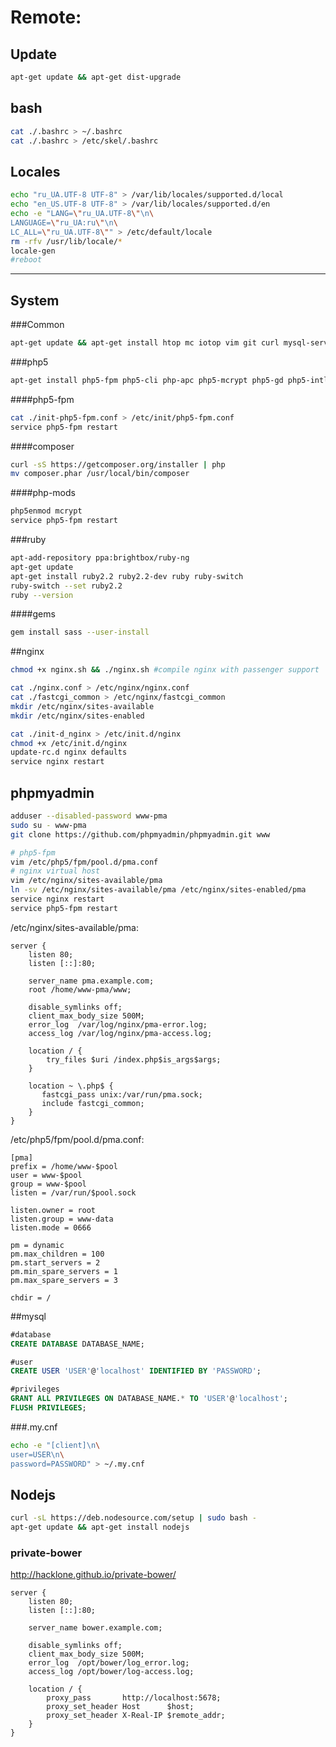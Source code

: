 # Remote:

## Update
````bash
apt-get update && apt-get dist-upgrade
````
## bash
````bash
cat ./.bashrc > ~/.bashrc
cat ./.bashrc > /etc/skel/.bashrc
````
## Locales
````bash
echo "ru_UA.UTF-8 UTF-8" > /var/lib/locales/supported.d/local
echo "en_US.UTF-8 UTF-8" > /var/lib/locales/supported.d/en
echo -e "LANG=\"ru_UA.UTF-8\"\n\
LANGUAGE=\"ru_UA:ru\"\n\
LC_ALL=\"ru_UA.UTF-8\"" > /etc/default/locale
rm -rfv /usr/lib/locale/*
locale-gen
#reboot
````
-------------------------------------

## System
###Common
````bash
apt-get update && apt-get install htop mc iotop vim git curl mysql-server redis-server python-software-properties libcurl4-openssl-dev build-essential
````
###php5
````bash
apt-get install php5-fpm php5-cli php-apc php5-mcrypt php5-gd php5-intl php5-curl php5-imagick php5-mysql
````
####php5-fpm
````bash
cat ./init-php5-fpm.conf > /etc/init/php5-fpm.conf
service php5-fpm restart
````
####composer
````bash
curl -sS https://getcomposer.org/installer | php
mv composer.phar /usr/local/bin/composer
````
####php-mods
`````bash
php5enmod mcrypt
service php5-fpm restart
`````

###ruby
````bash
apt-add-repository ppa:brightbox/ruby-ng
apt-get update
apt-get install ruby2.2 ruby2.2-dev ruby ruby-switch
ruby-switch --set ruby2.2
ruby --version
````
####gems
````bash
gem install sass --user-install
````

##nginx
````bash
chmod +x nginx.sh && ./nginx.sh #compile nginx with passenger support

cat ./nginx.conf > /etc/nginx/nginx.conf
cat ./fastcgi_common > /etc/nginx/fastcgi_common
mkdir /etc/nginx/sites-available
mkdir /etc/nginx/sites-enabled

cat ./init-d_nginx > /etc/init.d/nginx
chmod +x /etc/init.d/nginx
update-rc.d nginx defaults
service nginx restart
````
## phpmyadmin
````bash
adduser --disabled-password www-pma
sudo su - www-pma
git clone https://github.com/phpmyadmin/phpmyadmin.git www

# php5-fpm
vim /etc/php5/fpm/pool.d/pma.conf
# nginx virtual host
vim /etc/nginx/sites-available/pma
ln -sv /etc/nginx/sites-available/pma /etc/nginx/sites-enabled/pma
service nginx restart
service php5-fpm restart
````

/etc/nginx/sites-available/pma:
````nginx
server {
    listen 80;
    listen [::]:80;

    server_name pma.example.com;
    root /home/www-pma/www;

    disable_symlinks off;
    client_max_body_size 500M;
    error_log  /var/log/nginx/pma-error.log;
    access_log /var/log/nginx/pma-access.log;

    location / {
        try_files $uri /index.php$is_args$args;
    }

    location ~ \.php$ {
       fastcgi_pass unix:/var/run/pma.sock;
       include fastcgi_common;
    }
}
````

/etc/php5/fpm/pool.d/pma.conf:
````
[pma]
prefix = /home/www-$pool
user = www-$pool
group = www-$pool
listen = /var/run/$pool.sock

listen.owner = root
listen.group = www-data
listen.mode = 0666

pm = dynamic
pm.max_children = 100
pm.start_servers = 2
pm.min_spare_servers = 1
pm.max_spare_servers = 3

chdir = /
````

##mysql
````sql
#database
CREATE DATABASE DATABASE_NAME;

#user
CREATE USER 'USER'@'localhost' IDENTIFIED BY 'PASSWORD';

#privileges
GRANT ALL PRIVILEGES ON DATABASE_NAME.* TO 'USER'@'localhost';
FLUSH PRIVILEGES;
````
###.my.cnf
````bash
echo -e "[client]\n\
user=USER\n\
password=PASSWORD" > ~/.my.cnf
````

## Nodejs
````bash
curl -sL https://deb.nodesource.com/setup | sudo bash -
apt-get update && apt-get install nodejs
````

### private-bower
http://hacklone.github.io/private-bower/
````nginx
server {
    listen 80;
    listen [::]:80;

    server_name bower.example.com;

    disable_symlinks off;
    client_max_body_size 500M;
    error_log  /opt/bower/log_error.log;
    access_log /opt/bower/log-access.log;

    location / {
        proxy_pass       http://localhost:5678;
        proxy_set_header Host      $host;
        proxy_set_header X-Real-IP $remote_addr;
    }
}
`````
